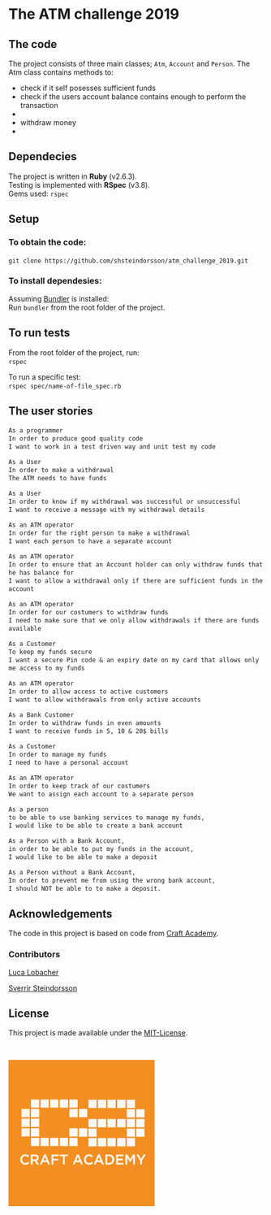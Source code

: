 The ATM challenge 2019
======================

## The code

The project consists of three main classes; `Atm`, `Account` and `Person`.
The Atm class contains methods to:
 * check if it self posesses sufficient funds 
 * check if the users account balance contains enough to perform the transaction
 * 
 * withdraw money
 * 

## Dependecies
The project is written in **Ruby** (v2.6.3).  
Testing is implemented with **RSpec** (v3.8).  
Gems used: `rspec`

## Setup
### To obtain the code:  
`git clone https://github.com/shsteindorsson/atm_challenge_2019.git`  

### To install dependesies:
Assuming [Bundler](https://bundler.io/) is installed:  
Run  `bundler`  from the root folder of the project.

## To run tests
From the root folder of the project, run:  
`rspec`  

To run a specific test:  
`rspec spec/name-of-file_spec.rb`

## The user stories
```
As a programmer
In order to produce good quality code
I want to work in a test driven way and unit test my code
```
```
As a User       
In order to make a withdrawal      
The ATM needs to have funds
```
```
As a User
In order to know if my withdrawal was successful or unsuccessful
I want to receive a message with my withdrawal details
```
```
As an ATM operator
In order for the right person to make a withdrawal
I want each person to have a separate account
```
```
As an ATM operator
In order to ensure that an Account holder can only withdraw funds that he has balance for
I want to allow a withdrawal only if there are sufficient funds in the account
```
```
As an ATM operator
In order for our costumers to withdraw funds
I need to make sure that we only allow withdrawals if there are funds available
```
```
As a Customer              
To keep my funds secure             
I want a secure Pin code & an expiry date on my card that allows only me access to my funds
```
```
As an ATM operator             
In order to allow access to active customers             
I want to allow withdrawals from only active accounts
```
```
As a Bank Customer    
In order to withdraw funds in even amounts  
I want to receive funds in 5, 10 & 20$ bills
```
```
As a Customer
In order to manage my funds
I need to have a personal account
```
```
As an ATM operator      
In order to keep track of our costumers     
We want to assign each account to a separate person
```
```
As a person
to be able to use banking services to manage my funds,
I would like to be able to create a bank account
```
```
As a Person with a Bank Account,
in order to be able to put my funds in the account,
I would like to be able to make a deposit
```
```
As a Person without a Bank Account,
In order to prevent me from using the wrong bank account,
I should NOT be able to to make a deposit.
```

## Acknowledgements
The code in this project is based on code from [Craft Academy](https://craftacademy.se).  
### Contributors
[Luca Lobacher](https://github.com/lucamarial)  

[Sverrir Steindorsson](https://github.com/shsteindorsson)

## License
This project is made available under the [MIT-License](https://opensource.org/licenses/MIT).

<br>

![](https://raw.githubusercontent.com/shsteindorsson/shsteindorsson.github.io/master/images/craft.jpg)